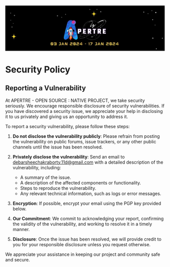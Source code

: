 ![logo](./assets/logo.jpg)

# Security Policy

## Reporting a Vulnerability

At APERTRE - OPEN SOURCE : NATIVE PROJECT, we take security seriously. We encourage responsible disclosure of security vulnerabilities. If you have discovered a security issue, we appreciate your help in disclosing it to us privately and giving us an opportunity to address it.

To report a security vulnerability, please follow these steps:

1. **Do not disclose the vulnerability publicly**: Please refrain from posting the vulnerability on public forums, issue trackers, or any other public channels until the issue has been resolved.

2. **Privately disclose the vulnerability**: Send an email to [debarsheechakraborty.11d@gmail.com](mailto:debarsheechakraborty.11d@gmail.com) with a detailed description of the vulnerability, including:

   - A summary of the issue.
   - A description of the affected components or functionality.
   - Steps to reproduce the vulnerability.
   - Any relevant technical information, such as logs or error messages.

3. **Encryption**: If possible, encrypt your email using the PGP key provided below.

4. **Our Commitment**: We commit to acknowledging your report, confirming the validity of the vulnerability, and working to resolve it in a timely manner.

5. **Disclosure**: Once the issue has been resolved, we will provide credit to you for your responsible disclosure unless you request otherwise.

We appreciate your assistance in keeping our project and community safe and secure.
